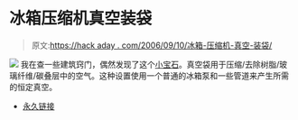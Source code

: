 # 冰箱压缩机真空装袋

> 原文:[https://hack aday . com/2006/09/10/冰箱-压缩机-真空-装袋/](https://hackaday.com/2006/09/10/refrigerator-compressor-vacuum-bagging/)

![](../Images/943cea66b8a7469cec59a1c8ab00f78e.png)
我在查一些建筑窍门，偶然发现了这个[小宝石](http://www.badger.rchomepage.com/vacbag.html)。真空袋用于压缩/去除树脂/玻璃纤维/碳叠层中的空气。这种设置使用一个普通的冰箱泵和一些管道来产生所需的恒定真空。

*   [永久链接](http://www.badger.rchomepage.com/vacbag.html)